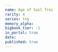 ```yaml
---
name: Age of Sail Troi
rarity: 4
series: tng
memory_alpha:
bigbook_tier: -1
in_portal: true
date:
published: true
---
```



